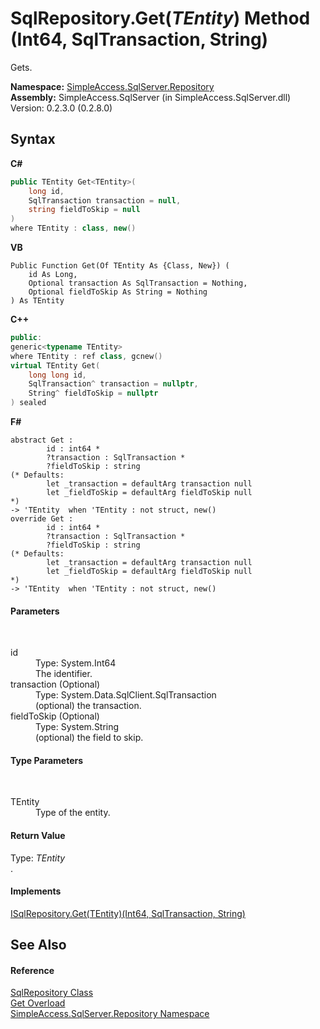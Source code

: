 # SqlRepository.Get(*TEntity*) Method (Int64, SqlTransaction, String)
 

Gets.

**Namespace:**&nbsp;<a href="N_SimpleAccess_SqlServer_Repository">SimpleAccess.SqlServer.Repository</a><br />**Assembly:**&nbsp;SimpleAccess.SqlServer (in SimpleAccess.SqlServer.dll) Version: 0.2.3.0 (0.2.8.0)

## Syntax

**C#**<br />
``` C#
public TEntity Get<TEntity>(
	long id,
	SqlTransaction transaction = null,
	string fieldToSkip = null
)
where TEntity : class, new()

```

**VB**<br />
``` VB
Public Function Get(Of TEntity As {Class, New}) ( 
	id As Long,
	Optional transaction As SqlTransaction = Nothing,
	Optional fieldToSkip As String = Nothing
) As TEntity
```

**C++**<br />
``` C++
public:
generic<typename TEntity>
where TEntity : ref class, gcnew()
virtual TEntity Get(
	long long id, 
	SqlTransaction^ transaction = nullptr, 
	String^ fieldToSkip = nullptr
) sealed
```

**F#**<br />
``` F#
abstract Get : 
        id : int64 * 
        ?transaction : SqlTransaction * 
        ?fieldToSkip : string 
(* Defaults:
        let _transaction = defaultArg transaction null
        let _fieldToSkip = defaultArg fieldToSkip null
*)
-> 'TEntity  when 'TEntity : not struct, new()
override Get : 
        id : int64 * 
        ?transaction : SqlTransaction * 
        ?fieldToSkip : string 
(* Defaults:
        let _transaction = defaultArg transaction null
        let _fieldToSkip = defaultArg fieldToSkip null
*)
-> 'TEntity  when 'TEntity : not struct, new()
```


#### Parameters
&nbsp;<dl><dt>id</dt><dd>Type: System.Int64<br />The identifier.</dd><dt>transaction (Optional)</dt><dd>Type: System.Data.SqlClient.SqlTransaction<br />(optional) the transaction.</dd><dt>fieldToSkip (Optional)</dt><dd>Type: System.String<br />(optional) the field to skip.</dd></dl>

#### Type Parameters
&nbsp;<dl><dt>TEntity</dt><dd>Type of the entity.</dd></dl>

#### Return Value
Type: *TEntity*<br />.

#### Implements
<a href="M_SimpleAccess_Repository_ISqlRepository_Get__1_2">ISqlRepository.Get(TEntity)(Int64, SqlTransaction, String)</a><br />

## See Also


#### Reference
<a href="T_SimpleAccess_SqlServer_Repository_SqlRepository">SqlRepository Class</a><br /><a href="Overload_SimpleAccess_SqlServer_Repository_SqlRepository_Get">Get Overload</a><br /><a href="N_SimpleAccess_SqlServer_Repository">SimpleAccess.SqlServer.Repository Namespace</a><br />